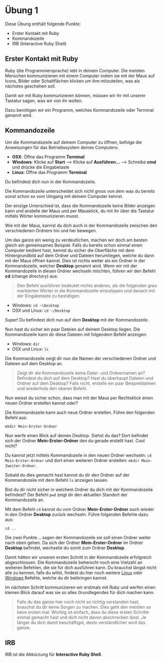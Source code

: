 # Übung 1

Diese Übung enthält folgende Punkte:

* Erster Kontakt mit Ruby
* Kommandozeile
* IRB (Interactive Ruby Shell)

## Erster Kontakt mit Ruby

Ruby (die Programmiersprache) lebt in deinem Computer.
Die meisten Menschen kommunizieren mit einem Computer
indem sie mit der Maus auf Icons,
Bilder oder Schaltflächen klicken um ihm mitzuteilen,
was als nächstes geschehen soll.

Damit wir mit Ruby kommunizieren können,
müssen wir ihr mit unserer Tastatur sagen,
was wir von ihr wollen.

Dazu benötigen wir ein Programm, welches Kommandozeile oder Terminal genannt wird.

## Kommandozeile

Um die Kommandozeile auf deinem Computer zu öffnen, befolge die Anweisungen für das Betriebssystem deines Computers:

* **OSX**: Öffne das Programm **Terminal**
* **Windows**: Klicke auf **Start** --> Klicke auf **Ausführen...** --> Schreibe **cmd** und drücke die Eingabetaste
* **Linux**: Öffne das Programm **Terminal**

Du befindest dich nun in der Kommandozeile.

Die Kommandozeile unterscheidet sich nicht gross von dem was du bereits
sonst schon so vom Umgang mit deinem Computer kennst.

Der einzige Unterschied ist, dass die Kommandozeile keine Bilder anzeigen kann und anstelle der Maus und per Mausklick, du mit ihr über die Tastatur mittels Wörter kommunizieren musst.

Wie mit der Maus, kannst du dich auch in der Kommandozeile zwischen den verschiedenen Ordnern hin und her bewegen.

Um das ganze ein wenig zu verdeutlichen, machen wir doch am besten gleich ein gemeinsames Beispiel.
Falls du bereits schon einmal einen Computer bedient hast, kennst du sicher die Oberfläche mit dem Hintergrundbild auf dem Ordner und Dateien herumliegen, welche du dann mit der Maus öffnen kannst.
Dies ist nichts weiter als ein Ordner in der Kommandozeile, welcher **Desktop** genannt wird. Wenn wir mit der Kommandozeile in diesen Ordner wechseln möchten, führen wir den Befehl **cd** (change directory) aus:

> Den Befehl ausführen bedeutet nichts anderes, als die folgenden grau markierten Wörter in die Kommandozeile einzutippen und danach mit der Eingabetaste zu bestätigen.

* Windows: `cd ~\Desktop`
* OSX und Linux: `cd ~/Desktop`

Super! Du befindest dich nun auf dem **Desktop** mit der Kommandozeile.

Nun hast du sicher ein paar Dateien auf deinem Desktop liegen. Die Kommandozeile kann dir diese Dateien mit folgendem Befehl anzeigen:

* Windows: `dir`
* OSX und Linux: `ls`

Die Kommandozeile zeigt dir nun die Namen der verschiedenen Ordner und Dateien auf dem Desktop an.

> Zeigt dir die Kommandozeile keine Datei- und Ordnernamen an? Befindest du dich auf dem Desktop? Hast du überhaupt Dateien und Ordner auf dem Desktop? Falls nicht, erstelle ein paar Beispieldateien und wiederhole den oberen Befehl.

Nun weisst du sicher schon, dass man mit der Maus per Rechtsklick einen neuen Ordner erstellen kannst oder?

Die Kommandozeile kann auch neue Ordner erstellen. Führe den folgenden Befehl aus:

    mkdir Mein-Erster-Ordner

Nun werfe einen Blick auf deinen Desktop. Siehst du das? Dort befindet sich der Ordner **Mein-Erster-Ordner** den du gerade erstellt hast. Cool nicht?

Du kannst jetzt mittels Kommandozeile in den neuen Ordner wechseln: `cd Mein-Erster-Ordner` und dort einen weiteren Ordner erstellen: `mkdir Mein-Zweiter-Ordner`.

Sobald du dies gemacht hast kannst du dir den Ordner auf der Kommandozeile mit dem Befehl `ls` anzeigen lassen.

Bist du dir nicht sicher in welchem Ordner du dich mit der Kommandozeile befindest? Der Befehl `pwd` zeigt dir den aktuellen Standort der Kommandozeile an.

Mit dem Befehl `cd` kannst du vom Ordner **Mein-Erster-Ordner** auch wieder in den Ordner **Desktop** zurück wechseln. Führe folgenden Befehle dazu aus:

    cd ..

Die zwei Punkte **..** sagen der Kommandozeile sie soll einen Ordner weiter nach oben gehen. Da sich der Ordner **Mein-Erster-Ordner** im Ordner **Desktop** befindet, wechselst du somit zum Ordner **Desktop**.

Damit hätten wir unseren ersten Schritt in der Kommandozeile erfolgreich abgeschlossen. Die Kommandozeile beherscht noch eine Vielzahl an weiteren Befehlen, die sie für dich ausführen kann.
Du brauchst längst nicht alle zu kennen, falls du willst, findest du hier noch weitere [Linux](http://www.lugs.ch/lib/doc/befehle.phtml) oder [Windows](http://www.script-example.com/themen/cmd_Batch_Befehle.php) Befehle, welche du dir beibringen kannst.

Im nächsten Schritt kommunizieren wir erstmals mit Ruby und werfen einen kleinen Blick darauf was sie so alles Grundlegendes für dich machen kann.

> Falls du das ganze hier noch nicht so richtig verstanden hast, brauchst du dir keine Sorgen zu machen.
> Dies geht den meisten so beim ersten mal.
> Wichtig ist einfach, dass du diese ersten Schritte einmal gemacht hast und dich nicht davon abschrecken lässt.
> Je länger du dich damit beschäftigst, desto verständlicher wird das ganze.

## IRB

IRB ist die Abkürzung für **Interactive Ruby Shell**.
